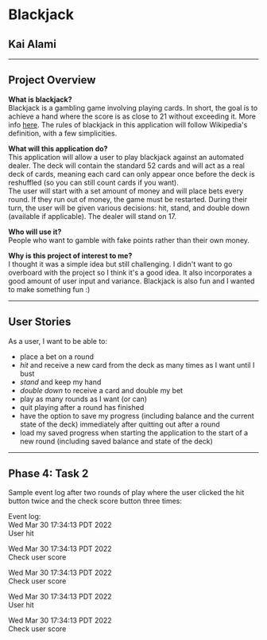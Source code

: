 # Blackjack  
## Kai Alami  

****
## Project Overview
**What is blackjack?**  
Blackjack is a gambling game involving playing cards. 
In short, the goal is to achieve a hand where the score is as close to 21 without exceeding it.
More info <a href="https://en.wikipedia.org/wiki/Blackjack" target="_blank">here</a>. The rules of blackjack in this application will follow Wikipedia's definition,
with a few simplicities.

**What will this application do?**   
This application will allow a user to play blackjack against an automated dealer. 
The deck will contain the standard 52 cards and will act as a real deck of cards, meaning each card
can only appear once before the deck is reshuffled (so you can still count cards if you want).  
The user will start with a set amount of money and will place bets every round. If they run out of money, the game must be restarted. 
During their turn, the user will be given various decisions: hit, stand, and double down (available if applicable).
The dealer will stand on 17.  

**Who will use it?**  
People who want to gamble with fake points rather than their own money.

**Why is this project of interest to me?**  
I thought it was a simple idea but still challenging. I didn't want to go overboard with
the project so I think it's a good idea. It also incorporates a good amount of user input and variance.
Blackjack is also fun and I wanted to make something fun :)



****
## User Stories
As a user, I want to be able to:  
- place a bet on a round
- *hit* and receive a new card from the deck as many times as I want until I bust
- *stand* and keep my hand
- *double down* to receive a card and double my bet
- play as many rounds as I want (or can)
- quit playing after a round has finished
- have the option to save my progress (including balance and the current state of the deck) immediately after quitting out after a round
- load my saved progress when starting the application to the start of a new round (including saved balance and state of the deck)

****
## Phase 4: Task 2
Sample event log after two rounds of play where the user clicked the hit button twice and the check score button three times:

Event log:  
Wed Mar 30 17:34:13 PDT 2022  
User hit

Wed Mar 30 17:34:13 PDT 2022  
Check user score  

Wed Mar 30 17:34:13 PDT 2022  
Check user score  

Wed Mar 30 17:34:13 PDT 2022  
User hit  

Wed Mar 30 17:34:13 PDT 2022  
Check user score  
